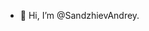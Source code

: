 - 👋 Hi, I’m @SandzhievAndrey.

<!---
SandzhievAndrey/SandzhievAndrey is a ✨ special ✨ repository because its `README.md` (this file) appears on your GitHub profile.
You can click the Preview link to take a look at your changes.
--->
